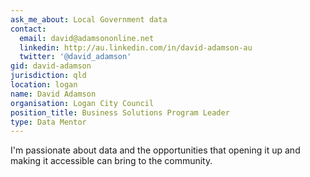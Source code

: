 ```yaml
---
ask_me_about: Local Government data
contact:
  email: david@adamsononline.net
  linkedin: http://au.linkedin.com/in/david-adamson-au
  twitter: '@david_adamson'
gid: david-adamson
jurisdiction: qld
location: logan
name: David Adamson
organisation: Logan City Council
position_title: Business Solutions Program Leader
type: Data Mentor
---
```


I'm passionate about data and the opportunities that opening it up and making it accessible can bring to the community.